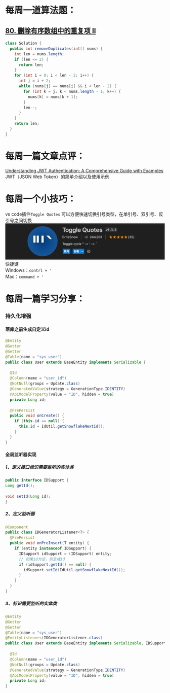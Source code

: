 # 每周一道算法题：
## [80. 删除有序数组中的重复项 II](https://leetcode.cn/problems/remove-duplicates-from-sorted-array-ii/description/)
```Java
class Solution {
  public int removeDuplicates(int[] nums) {
    int len = nums.length;
    if (len <= 2) {
      return len;
    }
    for (int i = 0; i < len - 2; i++) {
      int j = i + 2;
      while (nums[j] == nums[i] && i < len - 2) {
        for (int k = j; k < nums.length - 1; k++) {
          nums[k] = nums[k + 1];
        }
        len--;
      }
    }
    return len;
  }
}
```

# 每周一篇文章点评：
[Understanding JWT Authentication: A Comprehensive Guide with Examples](https://dev.to/vyan/understanding-jwt-authentication-a-comprehensive-guide-with-examples-1l3)
JWT（JSON Web Token）的简单介绍以及使用示例



# 每周一个小技巧：
vs code插件`Toggle Quotes` 可以方便快速切换引号类型，在单引号、双引号、反引号之间切换  
![alt text](image-2.png)
快捷键  
Windows：`contrl + '`  
Mac：`command + '`


# 每周一篇学习分享：

### 持久化增强

#### 落库之前生成自定义id
```Java
@Entity
@Getter
@Setter
@Table(name = "sys_user")
public class User extends BaseEntity implements Serializable {

  @Id
  @Column(name = "user_id")
  @NotNull(groups = Update.class)
  @GeneratedValue(strategy = GenerationType.IDENTITY)
  @ApiModelProperty(value = "ID", hidden = true)
  private Long id;

  @PrePersist
  public void onCreate() {
    if (this.id == null) {
      this.id = IdUtil.getSnowflakeNextId();
    }
  }
}

  ```
  #### 全局监听器实现
  ##### 1、定义接口标识需要监听的实体类
  ```Java
public interface IDSupport {
  Long getId();

  void setId(Long id);
}
```
##### 2、定义监听器
```Java
@Component
public class IDGeneratorListener<T> {
  @PrePersist
  public void onPreInsert(T entity) {
    if (entity instanceof IDSupport) {
      IDSupport idSupport = (IDSupport) entity;
      // 如果id为空，则生成id
      if (idSupport.getId() == null) {
        idSupport.setId(IdUtil.getSnowflakeNextId());
      }
    }
  }
}
```
##### 3、标识需要监听的实体类
```Java
@Entity
@Getter
@Setter
@Table(name = "sys_user")
@EntityListeners(IDGeneratorListener.class)
public class User extends BaseEntity implements Serializable, IDSupport{

  @Id
  @Column(name = "user_id")
  @NotNull(groups = Update.class)
  @GeneratedValue(strategy = GenerationType.IDENTITY)
  @ApiModelProperty(value = "ID", hidden = true)
  private Long id;
}
```
